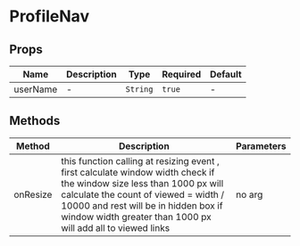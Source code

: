# ProfileNav

## Props

<!-- @vuese:ProfileNav:props:start -->
|Name|Description|Type|Required|Default|
|---|---|---|---|---|
|userName|-|`String`|`true`|-|

<!-- @vuese:ProfileNav:props:end -->


## Methods

<!-- @vuese:ProfileNav:methods:start -->
|Method|Description|Parameters|
|---|---|---|
|onResize|this function calling  at resizing event , first calculate window width check if the window size less than 1000 px will calculate the count of viewed = width / 10000 and rest will be in hidden box if window width greater than 1000 px will add all to viewed links|no arg|

<!-- @vuese:ProfileNav:methods:end -->


